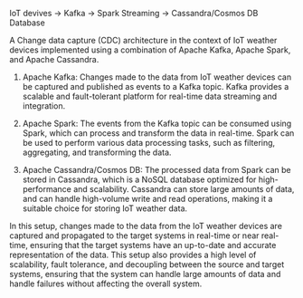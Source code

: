 IoT devives -> Kafka -> Spark Streaming -> Cassandra/Cosmos DB Database

A Change data capture (CDC) architecture in the context of IoT weather devices implemented using a combination of Apache Kafka, Apache Spark, and Apache Cassandra.

1. Apache Kafka: Changes made to the data from IoT weather devices can be captured and published as events to a Kafka topic. Kafka provides a scalable and fault-tolerant platform for real-time data streaming and integration.

2. Apache Spark: The events from the Kafka topic can be consumed using Spark, which can process and transform the data in real-time. Spark can be used to perform various data processing tasks, such as filtering, aggregating, and transforming the data.

3. Apache Cassandra/Cosmos DB: The processed data from Spark can be stored in Cassandra, which is a NoSQL database optimized for high-performance and scalability. Cassandra can store large amounts of data, and can handle high-volume write and read operations, making it a suitable choice for storing IoT weather data.

In this setup, changes made to the data from the IoT weather devices are captured and propagated to the target systems in real-time or near real-time, ensuring that the target systems have an up-to-date and accurate representation of the data. This setup also provides a high level of scalability, fault tolerance, and decoupling between the source and target systems, ensuring that the system can handle large amounts of data and handle failures without affecting the overall system.

                      
